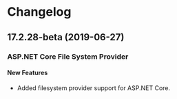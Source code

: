# Changelog

## 17.2.28-beta (2019-06-27)

### ASP.NET Core File System Provider

#### New Features

- Added filesystem provider support for ASP.NET Core.
